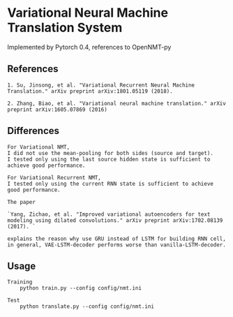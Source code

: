 Variational Neural Machine Translation System 
==========

Implemented by Pytorch 0.4, references to OpenNMT-py




## References

    1. Su, Jinsong, et al. "Variational Recurrent Neural Machine Translation." arXiv preprint arXiv:1801.05119 (2018).

    2. Zhang, Biao, et al. "Variational neural machine translation." arXiv preprint arXiv:1605.07869 (2016)

## Differences

    For Variational NMT, 
    I did not use the mean-pooling for both sides (source and target).
    I tested only using the last source hidden state is sufficient to achieve good performance.

    For Variational Recurrent NMT, 
    I tested only using the current RNN state is sufficient to achieve good performance.

    The paper

    `Yang, Zichao, et al. "Improved variational autoencoders for text modeling using dilated convolutions." arXiv preprint arXiv:1702.08139 (2017). `

    explains the reason why use GRU instead of LSTM for building RNN cell, in general, VAE-LSTM-decoder performs worse than vanilla-LSTM-decoder.


## Usage
    Training
        python train.py --config config/nmt.ini

    Test
        python translate.py --config config/nmt.ini    